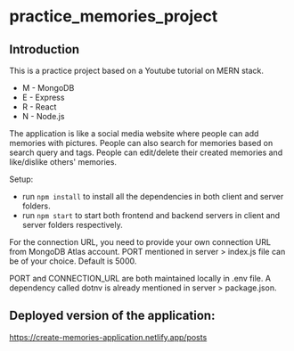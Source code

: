 # practice_memories_project
## Introduction
This is a practice project based on a Youtube tutorial on MERN stack.
- M - MongoDB
- E - Express
- R - React
- N - Node.js

The application is like a social media website where people can add memories with pictures.
People can also search for memories based on search query and tags.
People can edit/delete their created memories and like/dislike others' memories.

Setup:
 - run ``` npm install ``` to install all the dependencies in both client and server folders.
 - run ``` npm start ``` to start both frontend and backend servers in client and server folders respectively.

For the connection URL, you need to provide your own connection URL from MongoDB Atlas account.
PORT mentioned in server > index.js file can be of your choice. Default is 5000.

PORT and CONNECTION_URL are both maintained locally in .env file. A dependency called dotnv is already mentioned in server > package.json.

## Deployed version of the application:
https://create-memories-application.netlify.app/posts
